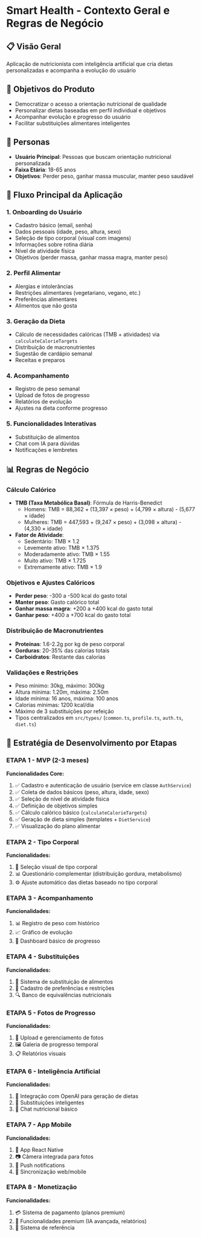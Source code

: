 # Smart Health - Contexto Geral e Regras de Negócio

## 📋 Visão Geral
Aplicação de nutricionista com inteligência artificial que cria dietas personalizadas e acompanha a evolução do usuário

## 🎯 Objetivos do Produto
- Democratizar o acesso a orientação nutricional de qualidade
- Personalizar dietas baseadas em perfil individual e objetivos
- Acompanhar evolução e progresso do usuário
- Facilitar substituições alimentares inteligentes

## 👥 Personas
- **Usuário Principal**: Pessoas que buscam orientação nutricional personalizada
- **Faixa Etária**: 18-65 anos
- **Objetivos**: Perder peso, ganhar massa muscular, manter peso saudável

## 🔄 Fluxo Principal da Aplicação

### 1. Onboarding do Usuário
- Cadastro básico (email, senha)
- Dados pessoais (idade, peso, altura, sexo)
- Seleção de tipo corporal (visual com imagens)
- Informações sobre rotina diária
- Nível de atividade física
- Objetivos (perder massa, ganhar massa magra, manter peso)

### 2. Perfil Alimentar
- Alergias e intolerâncias
- Restrições alimentares (vegetariano, vegano, etc.)
- Preferências alimentares
- Alimentos que não gosta

### 3. Geração da Dieta
- Cálculo de necessidades calóricas (TMB + atividades) via `calculateCalorieTargets`
- Distribuição de macronutrientes
- Sugestão de cardápio semanal
- Receitas e preparos

### 4. Acompanhamento
- Registro de peso semanal
- Upload de fotos de progresso
- Relatórios de evolução
- Ajustes na dieta conforme progresso

### 5. Funcionalidades Interativas
- Substituição de alimentos
- Chat com IA para dúvidas
- Notificações e lembretes

## 📊 Regras de Negócio

### Cálculo Calórico
- **TMB (Taxa Metabólica Basal)**: Fórmula de Harris-Benedict
  - Homens: TMB = 88,362 + (13,397 × peso) + (4,799 × altura) - (5,677 × idade)
  - Mulheres: TMB = 447,593 + (9,247 × peso) + (3,098 × altura) - (4,330 × idade)
- **Fator de Atividade**:
  - Sedentário: TMB × 1.2
  - Levemente ativo: TMB × 1.375
  - Moderadamente ativo: TMB × 1.55
  - Muito ativo: TMB × 1.725
  - Extremamente ativo: TMB × 1.9

### Objetivos e Ajustes Calóricos
- **Perder peso**: -300 a -500 kcal do gasto total
- **Manter peso**: Gasto calórico total
- **Ganhar massa magra**: +200 a +400 kcal do gasto total
- **Ganhar peso**: +400 a +700 kcal do gasto total

### Distribuição de Macronutrientes
- **Proteínas**: 1.6-2.2g por kg de peso corporal
- **Gorduras**: 20-35% das calorias totais
- **Carboidratos**: Restante das calorias

### Validações e Restrições
- Peso mínimo: 30kg, máximo: 300kg
- Altura mínima: 1.20m, máxima: 2.50m
- Idade mínima: 16 anos, máxima: 100 anos
- Calorias mínimas: 1200 kcal/dia
- Máximo de 3 substituições por refeição
- Tipos centralizados em `src/types/` (`common.ts`, `profile.ts`, `auth.ts`, `diet.ts`)

## 🚀 Estratégia de Desenvolvimento por Etapas

### ETAPA 1 - MVP (2-3 meses)
**Funcionalidades Core:**
1. ✅ Cadastro e autenticação de usuário (service em classe `AuthService`)
2. ✅ Coleta de dados básicos (peso, altura, idade, sexo)
3. ✅ Seleção de nível de atividade física
4. ✅ Definição de objetivos simples
5. ✅ Cálculo calórico básico (`calculateCalorieTargets`)
6. ✅ Geração de dieta simples (templates + `DietService`)
7. ✅ Visualização do plano alimentar

### ETAPA 2 - Tipo Corporal
**Funcionalidades:**
1. 🎨 Seleção visual de tipo corporal
2. 📊 Questionário complementar (distribuição gordura, metabolismo)
3. ⚙️ Ajuste automático das dietas baseado no tipo corporal

### ETAPA 3 - Acompanhamento
**Funcionalidades:**
1. 📊 Registro de peso com histórico
2. 📈 Gráfico de evolução
3. 🎯 Dashboard básico de progresso

### ETAPA 4 - Substituições
**Funcionalidades:**
1. 🔄 Sistema de substituição de alimentos
2. 🚫 Cadastro de preferências e restrições
3. 🔍 Banco de equivalências nutricionais

### ETAPA 5 - Fotos de Progresso
**Funcionalidades:**
1. 📸 Upload e gerenciamento de fotos
2. 🖼️ Galeria de progresso temporal
3. 📋 Relatórios visuais

### ETAPA 6 - Inteligência Artificial
**Funcionalidades:**
1. 🤖 Integração com OpenAI para geração de dietas
2. 🧠 Substituições inteligentes
3. 💬 Chat nutricional básico

### ETAPA 7 - App Mobile
**Funcionalidades:**
1. 📱 App React Native
2. 📷 Câmera integrada para fotos
3. 🔔 Push notifications
4. 🔄 Sincronização web/mobile

### ETAPA 8 - Monetização
**Funcionalidades:**
1. 💳 Sistema de pagamento (planos premium)
2. 🎯 Funcionalidades premium (IA avançada, relatórios)
3. 🎁 Sistema de referência
